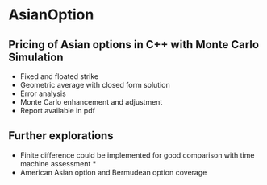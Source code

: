 # AsianOption
## Pricing of Asian options in C++ with Monte Carlo Simulation
* Fixed and floated strike
* Geometric average with closed form solution
* Error analysis
* Monte Carlo enhancement and adjustment
* Report available in pdf
## Further explorations
* Finite difference could be implemented for good comparison with time machine assessment *
* American Asian option and Bermudean option coverage
